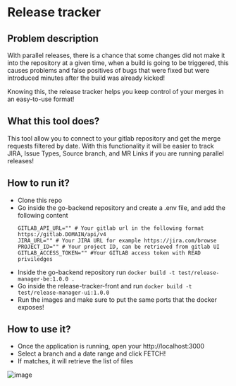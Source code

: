 # Release tracker

## Problem description
With parallel releases, there is a chance that some changes did not make it into the repository at a given time, when a build is going to be triggered,
this causes problems and false positives of bugs that were fixed but were introduced minutes after the build was already kicked! 

Knowing this, the release tracker helps you keep control of your merges in an easy-to-use format!


## What this tool does?
This tool allow you to connect to your gitlab repository and get the merge requests filtered by date.
With this functionality it will be easier to track JIRA, Issue Types, Source branch, and MR Links if you are running parallel releases!


## How to run it?
- Clone this repo
- Go inside the go-backend repository and create a .env file, and add the following content
  ```
  GITLAB_API_URL="" # Your gitlab url in the following format https://gitlab.DOMAIN/api/v4
  JIRA_URL="" # Your JIRA URL for example https://jira.com/browse
  PROJECT_ID="" # Your project ID, can be retrieved from gitlab UI
  GITLAB_ACCESS_TOKEN="" #Your GITLAB access token with READ priviledges
  ```
- Inside the go-backend repository run `docker build -t test/release-manager-be:1.0.0 .`
- Go inside the release-tracker-front and run `docker build -t test/release-manager-ui:1.0.0`
- Run the images and make sure to put the same ports that the docker exposes!



## How to use it?
- Once the application is running, open your http://localhost:3000
- Select a branch and a date range and click FETCH!
- If matches, it will retrieve the list of files

![image](https://github.com/josueCarvajal/gitlab-release-tracker/assets/20409801/2098e560-f499-46a0-a597-c3af5ea9b4c3)

